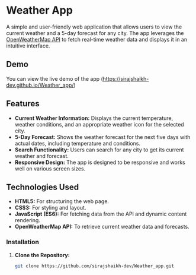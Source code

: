 # Weather App

A simple and user-friendly web application that allows users to view the current weather and a 5-day forecast for any city. The app leverages the [OpenWeatherMap API](https://openweathermap.org/api) to fetch real-time weather data and displays it in an intuitive interface.

## Demo

You can view the live demo of the app (https://sirajshaikh-dev.github.io/Weather_app/)

## Features

- **Current Weather Information:** Displays the current temperature, weather conditions, and an appropriate weather icon for the selected city.
- **5-Day Forecast:** Shows the weather forecast for the next five days with actual dates, including temperature and conditions.
- **Search Functionality:** Users can search for any city to get its current weather and forecast.
- **Responsive Design:** The app is designed to be responsive and works well on various screen sizes.

## Technologies Used

- **HTML5:** For structuring the web page.
- **CSS3:** For styling and layout.
- **JavaScript (ES6):** For fetching data from the API and dynamic content rendering.
- **OpenWeatherMap API:** To retrieve current weather data and forecasts.


### Installation

1. **Clone the Repository:**

   ```bash
   git clone https://github.com/sirajshaikh-dev/Weather_app.git
  ```
